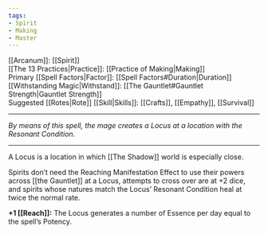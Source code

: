 ```yaml
---
tags:
- Spirit
- Making
- Master
---
```


[[Arcanum]]: [[Spirit]]\
[[The 13 Practices|Practice]]: [[Practice of Making|Making]]\
Primary [[Spell Factors|Factor]]: [[Spell Factors#Duration|Duration]]\
[[Withstanding Magic|Withstand]]: [[The Gauntlet#Gauntlet Strength|Gauntlet Strength]]\
Suggested [[Rotes|Rote]] [[Skill|Skills]]: [[Crafts]], [[Empathy]], [[Survival]]

---

_By means of this spell, the mage creates a Locus at a location with the Resonant Condition._

---

A Locus is a location in which [[The Shadow]] world is especially close.

Spirits don’t need the Reaching Manifestation Effect to use their powers across [[the Gauntlet]] at a Locus, attempts to cross over are at +2 dice, and spirits whose natures match the Locus’ Resonant Condition heal at twice the normal rate.

**+1 [[Reach]]:** The Locus generates a number of Essence per day equal to the spell’s Potency.
